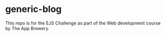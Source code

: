# generic-blog
This repo is for the EJS Challenge as part of the Web development course by The App Brewery.
